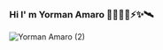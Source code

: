 ### Hi I' m Yorman Amaro 👋👨🏽‍💻⚡️✨🛰
![Yorman Amaro (2)](https://github.com/yormanamaro/yormanamaro/assets/79338617/2c84d0c4-829b-4f99-8f20-40ce77bbfc0d)
<!--
**yormanamaro/yormanamaro** is a ✨ _special_ ✨ repository because its `README.md` (this file) appears on your GitHub profile.

Here are some ideas to get you started:

- 🔭 I’m currently working on ...
- 🌱 I’m currently learning ...
- 👯 I’m looking to collaborate on ...
- 🤔 I’m looking for help with ...
- 💬 Ask me about ...
- 📫 How to reach me: ...
- 😄 Pronouns: ...
- ⚡ Fun fact: ...
-->
